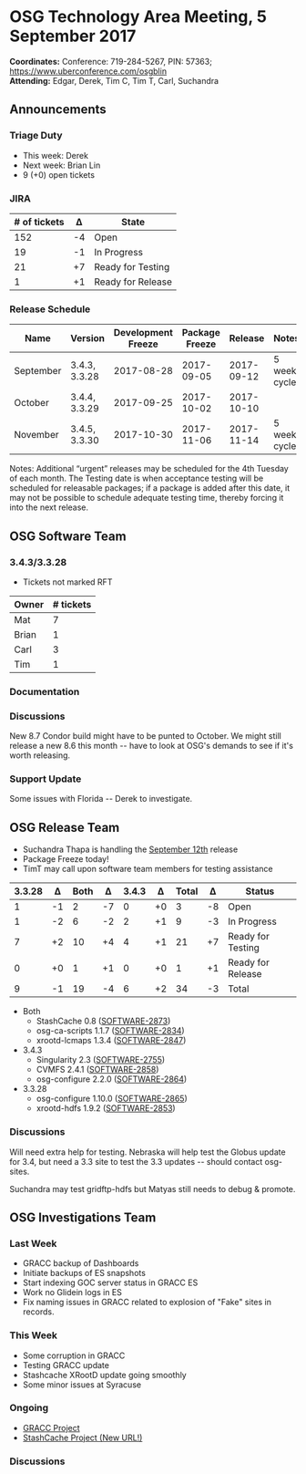 # OSG Technology Area Meeting, 5 September 2017

**Coordinates:** Conference: 719-284-5267, PIN: 57363; <https://www.uberconference.com/osgblin>  
**Attending:** Edgar, Derek, Tim C, Tim T, Carl, Suchandra


## Announcements


### Triage Duty

-   This week: Derek
-   Next week: Brian Lin
-   9 (+0) open tickets


### JIRA

| # of tickets | &Delta; | State             |
| ------------ | ------- | ----------------- |
| 152          | -4      | Open              |
| 19           | -1      | In Progress       |
| 21           | +7      | Ready for Testing |
| 1            | +1      | Ready for Release |


### Release Schedule

| Name      | Version       | Development Freeze | Package Freeze | Release    | Notes        |
| --------- | ------------- | ------------------ | -------------- | ---------- | ------------ |
| September | 3.4.3, 3.3.28 | 2017-08-28         | 2017-09-05     | 2017-09-12 | 5 week cycle |
| October   | 3.4.4, 3.3.29 | 2017-09-25         | 2017-10-02     | 2017-10-10 |              |
| November  | 3.4.5, 3.3.30 | 2017-10-30         | 2017-11-06     | 2017-11-14 | 5 week cycle |

Notes: Additional “urgent” releases may be scheduled for the 4th Tuesday of each month. The Testing date is when acceptance testing will be scheduled for releasable packages; if a package is added after this date, it may not be possible to schedule adequate testing time, thereby forcing it into the next release.  


## OSG Software Team


### 3.4.3/3.3.28

-   Tickets not marked RFT

| Owner  | # tickets |
| ------ | --------- |
| Mat    | 7         |
| Brian  | 1         |
| Carl   | 3         |
| Tim    | 1         |


### Documentation


### Discussions

New 8.7 Condor build might have to be punted to October.  We might still release a new 8.6 this month -- have to look at OSG's demands to see if it's worth releasing.


### Support Update

Some issues with Florida -- Derek to investigate.


## OSG Release Team

-   Suchandra Thapa is handling the [September 12th](https://jira.opensciencegrid.org/issues/?filter=15254&jql=project%25252520%2525253D%25252520SOFTWARE%25252520AND%25252520labels%25252520in%25252520(3.3.28%2525252C%252525203.4.3)%25252520ORDER%25252520BY%25252520status%25252520ASC%2525252C%25252520priority%25252520DESC%2525252C%25252520assignee%25252520ASC) release
-   Package Freeze today!
-   TimT may call upon software team members for testing assistance

| 3.3.28 | &Delta; | Both | &Delta; | 3.4.3 | &Delta; | Total | &Delta; | Status            |
| ------ | ------- | ---- | ------- | ----- | ------- | ----- | ------- | ----------------- |
| 1      | -1      | 2    | -7      | 0     | +0      | 3     | -8      | Open              |
| 1      | -2      | 6    | -2      | 2     | +1      | 9     | -3      | In Progress       |
| 7      | +2      | 10   | +4      | 4     | +1      | 21    | +7      | Ready for Testing |
| 0      | +0      | 1    | +1      | 0     | +0      | 1     | +1      | Ready for Release |
| 9      | -1      | 19   | -4      | 6     | +2      | 34    | -3      | Total             |

-   Both  
    -   StashCache 0.8 ([SOFTWARE-2873](https://jira.opensciencegrid.org/browse/SOFTWARE-2873))
    -   osg-ca-scripts 1.1.7 ([SOFTWARE-2834](https://jira.opensciencegrid.org/browse/SOFTWARE-2834))
    -   xrootd-lcmaps 1.3.4 ([SOFTWARE-2847](https://jira.opensciencegrid.org/browse/SOFTWARE-2847))
-   3.4.3  
    -   Singularity 2.3 ([SOFTWARE-2755](https://jira.opensciencegrid.org/browse/SOFTWARE-2755))
    -   CVMFS 2.4.1 ([SOFTWARE-2858](https://jira.opensciencegrid.org/browse/SOFTWARE-2858))
    -   osg-configure 2.2.0 ([SOFTWARE-2864](https://jira.opensciencegrid.org/browse/SOFTWARE-2864))
-   3.3.28  
    -   osg-configure 1.10.0 ([SOFTWARE-2865](https://jira.opensciencegrid.org/browse/SOFTWARE-2865))
    -   xrootd-hdfs 1.9.2 ([SOFTWARE-2853](https://jira.opensciencegrid.org/browse/SOFTWARE-2853))


### Discussions

Will need extra help for testing.  Nebraska will help test the Globus update for 3.4, but need a 3.3 site to test the 3.3 updates -- should contact osg-sites.

Suchandra may test gridftp-hdfs but Matyas still needs to debug & promote.


## OSG Investigations Team


### Last Week

-   GRACC backup of Dashboards
-   Initiate backups of ES snapshots
-   Start indexing GOC server status in GRACC ES
-   Work no Glidein logs in ES
-   Fix naming issues in GRACC related to explosion of "Fake" sites in records.


### This Week

-   Some corruption in GRACC
-   Testing GRACC update
-   Stashcache XRootD update going smoothly
-   Some minor issues at Syracuse


### Ongoing

-   [GRACC Project](https://jira.opensciencegrid.org/projects/GRACC/)
-   [StashCache Project (New URL!)](https://opensciencegrid.org/docs/data/stashcache/overview/)


### Discussions

